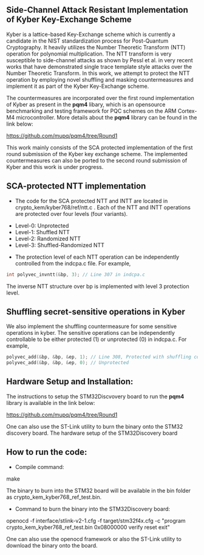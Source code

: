 ## Side-Channel Attack Resistant Implementation of Kyber Key-Exchange Scheme

Kyber is a lattice-based Key-Exchange scheme which is currently a candidate in the NIST standardization process for Post-Quantum Cryptography. It heavily utilizes the Number Theoretic Transform (NTT) operation for polynomial multiplication. The NTT transform is very susceptible to side-channel attacks as shown by Pessl et al. in very recent works that have demonstrated single trace template style attacks over the Number Theoretic Transform. In this work, we attempt to protect the NTT operation by employing novel shuffling and masking countermeasures and implement it as part of the Kyber Key-Exchange scheme.

The countermeasures are incorporated over the first round implementation of Kyber
as present in the **pqm4** libary, which is an opensource benchmarking and testing framework for PQC schemes on the ARM Cortex-M4 microcontroller. More details about the **pqm4** library can be found in the link below:

https://github.com/mupq/pqm4/tree/Round1

This work mainly consists of the SCA protected implementation of the first round submission of the Kyber key exchange scheme. The implemented countermeasures can also be ported to the second round submission of Kyber and this work is under progress.

## SCA-protected NTT implementation

* The code for the SCA protected NTT and INTT are located in crypto_kem/kyber768/ref/ntt.c . Each of the NTT and INTT operations are protected over four levels (four variants).

- Level-0: Unprotected
- Level-1: Shuffled NTT
- Level-2: Randomized NTT
- Level-3: Shuffled-Randomized NTT

* The protection level of each NTT operation can be independently controlled from the indcpa.c file.
For example,

```c
int polyvec_invntt(&bp, 3); // Line 307 in indcpa.c
```
The inverse NTT structure over bp is implemented with level 3 protection level.

## Shuffling secret-sensitive operations in Kyber

We also implement the shuffling countermeasure for some sensitive operations in kyber. The sensitive operations
can be independently controllable to be either protected (1) or unprotected (0) in indcpa.c.
For example,

```c
polyvec_add(&bp, &bp, &ep, 1); // Line 308, Protected with shuffling countermeasure
polyvec_add(&bp, &bp, &ep, 0); // Unprotected
```

## Hardware Setup and Installation:

The instructions to setup the STM32Discvovery board to run the **pqm4** library is available in the link below:

https://github.com/mupq/pqm4/tree/Round1

One can also use the ST-Link utility to burn the binary onto the STM32 discovery board. The hardware setup of the STM32Discovery board

## How to run the code:

* Compile command:

make

The binary to burn into the STM32 board will be available in the bin folder as crypto_kem_kyber768_ref_test.bin.

* Command to burn the binary into the STM32Discovery board:

openocd -f interface/stlink-v2-1.cfg -f target/stm32f4x.cfg -c "program crypto_kem_kyber768_ref_test.bin 0x08000000 verify reset exit"

One can also use the openocd framework or also the ST-Link utility to download the binary onto the board.
